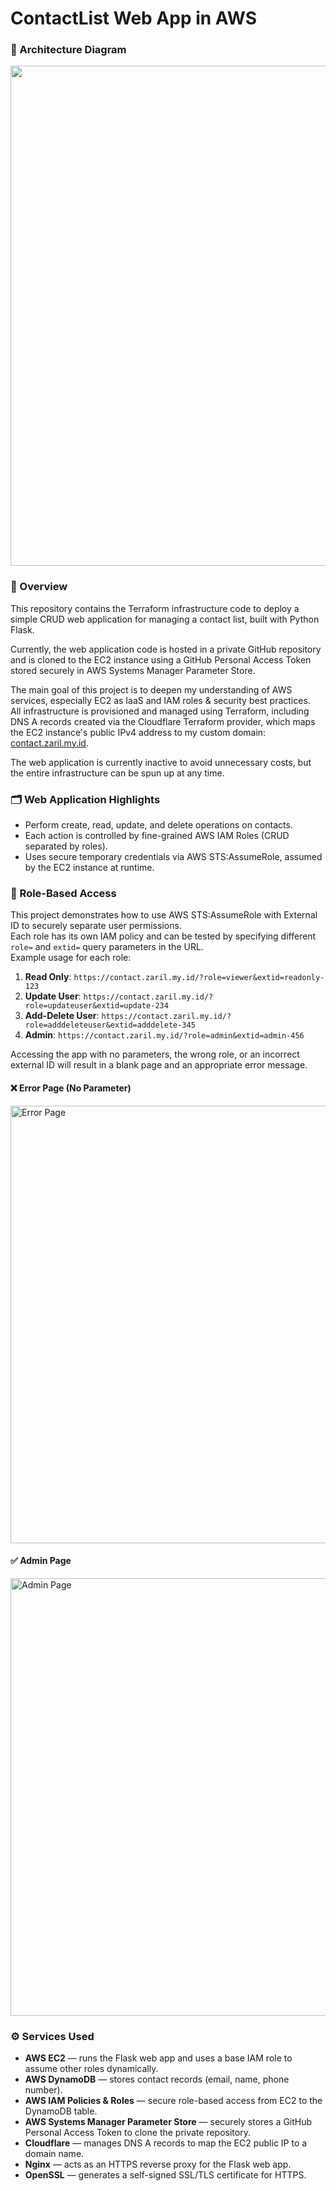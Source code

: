 # ContactList Web App in AWS

### 📐 Architecture Diagram

<img src="https://github.com/user-attachments/assets/76f8d13e-3b48-484a-844c-9b25b6efda02" width="800"/>

### 📌 Overview
This repository contains the Terraform infrastructure code to deploy a simple CRUD web application for managing a contact list, built with Python Flask.

Currently, the web application code is hosted in a private GitHub repository and is cloned to the EC2 instance using a GitHub Personal Access Token stored securely in AWS Systems Manager Parameter Store.

The main goal of this project is to deepen my understanding of AWS services, especially EC2 as IaaS and IAM roles & security best practices.  
All infrastructure is provisioned and managed using Terraform, including DNS A records created via the Cloudflare Terraform provider, which maps the EC2 instance's public IPv4 address to my custom domain: [contact.zaril.my.id](https://contact.zaril.my.id).

The web application is currently inactive to avoid unnecessary costs, but the entire infrastructure can be spun up at any time.

### 🗂️ Web Application Highlights

- Perform create, read, update, and delete operations on contacts.
- Each action is controlled by fine-grained AWS IAM Roles (CRUD separated by roles).
- Uses secure temporary credentials via AWS STS:AssumeRole, assumed by the EC2 instance at runtime.

### 🔑 Role-Based Access

This project demonstrates how to use AWS STS:AssumeRole with External ID to securely separate user permissions.  
Each role has its own IAM policy and can be tested by specifying different `role=` and `extid=` query parameters in the URL.  
Example usage for each role:

1. **Read Only**: `https://contact.zaril.my.id/?role=viewer&extid=readonly-123`  
2. **Update User**: `https://contact.zaril.my.id/?role=updateuser&extid=update-234`  
3. **Add-Delete User**: `https://contact.zaril.my.id/?role=adddeleteuser&extid=adddelete-345`  
4. **Admin**: `https://contact.zaril.my.id/?role=admin&extid=admin-456`

Accessing the app with no parameters, the wrong role, or an incorrect external ID will result in a blank page and an appropriate error message.

#### ❌ Error Page (No Parameter)

<img src="https://github.com/user-attachments/assets/aced90bc-ebeb-46ed-9162-3c2d05566473" alt="Error Page" width="700"/>

#### ✅ Admin Page

<img src="https://github.com/user-attachments/assets/0c7dc5ce-d174-4b0e-b348-0ff33fe07d6e" alt="Admin Page" width="700"/>

### ⚙️ Services Used

- **AWS EC2** — runs the Flask web app and uses a base IAM role to assume other roles dynamically.
- **AWS DynamoDB** — stores contact records (email, name, phone number).
- **AWS IAM Policies & Roles** — secure role-based access from EC2 to the DynamoDB table.
- **AWS Systems Manager Parameter Store** — securely stores a GitHub Personal Access Token to clone the private repository.
- **Cloudflare** — manages DNS A records to map the EC2 public IP to a domain name.
- **Nginx** — acts as an HTTPS reverse proxy for the Flask web app.
- **OpenSSL** — generates a self-signed SSL/TLS certificate for HTTPS.
